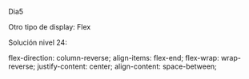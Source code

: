 Dia5

Otro tipo de display: Flex

Solución nivel 24:

flex-direction: column-reverse;
align-items: flex-end;
flex-wrap: wrap-reverse;
justify-content: center;
align-content: space-between;